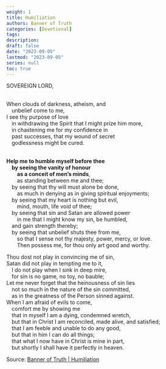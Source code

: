 ```yaml
---
weight: 1 
title: Humiliation
authors: Banner of Truth
categories: [Devotional]
tags: 
description: 
draft: false
date: "2023-09-05"
lastmod: "2023-09-05"
series: null
toc: true
---
```


<!--more-->

SOVEREIGN LORD,

<br>When clouds of darkness, atheism, and
<br>&emsp;unbelief come to me,
<br>I see thy purpose of love
<br>&emsp;in withdrawing the Spirit that I might prize him more,
<br>&emsp;in chastening me for my confidence in
<br>&emsp;past successes, that my wound of secret
<br>&emsp;godlessness might be cured.

<br><b>Help me to humble myself before thee
<br>&emsp;by seeing the vanity of honour
<br>&emsp;&emsp;as a conceit of men’s minds</b>,
<br>&emsp;&emsp;as standing between me and thee;
<br>&emsp;by seeing that thy will must alone be done,
<br>&emsp;&emsp;as much in denying as in giving spiritual enjoyments;
<br>&emsp;by seeing that my heart is nothing but evil,
<br>&emsp;&emsp;mind, mouth, life void of thee;
<br>&emsp;by seeing that sin and Satan are allowed power
<br>&emsp;&emsp;in me that I might know my sin, be humbled,
<br>&emsp;and gain strength thereby;
<br>&emsp;by seeing that unbelief shuts thee from me,
<br>&emsp;&emsp;so that I sense not thy majesty, power, mercy, or love.
<br>&emsp;&emsp;Then possess me, for thou only art good and worthy.

Thou dost not play in convincing me of sin,
<br>Satan did not play in tempting me to it,
<br>&emsp;I do not play when I sink in deep mire,
<br>&emsp;for sin is no game, no toy, no bauble;
<br>Let me never forget that the heinousness of sin lies
<br>&emsp;not so much in the nature of the sin committed,
<br>&emsp;as in the greatness of the Person sinned against.
<br>When I am afraid of evils to come, 
<br>&emsp;comfort me by showing me
<br>&emsp;that in myself I am a dying, condemned wretch, 
<br>&emsp;but that in Christ I am reconciled, made alive, and satisfied;
<br>&emsp;that I am feeble and unable to do any good,
<br>&emsp;but that in him I can do all things;
<br>&emsp;that what I now have in Christ is mine in part,
<br>&emsp;but shortly I shall have it perfectly in heaven.

Source: <a href = "https://banneroftruth.org/us/devotional/humiliation/" target="_blank" rel="noopener noreferrer">Banner of Truth | Humiliation</a>


